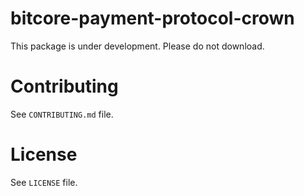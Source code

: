 bitcore-payment-protocol-crown
==============================

This package is under development. Please do not download.

Contributing
============

See `CONTRIBUTING.md` file.

License
=======

See `LICENSE` file.
